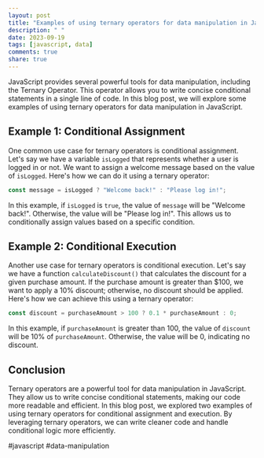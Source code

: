 ```yaml
---
layout: post
title: "Examples of using ternary operators for data manipulation in JavaScript"
description: " "
date: 2023-09-19
tags: [javascript, data]
comments: true
share: true
---
```


JavaScript provides several powerful tools for data manipulation, including the Ternary Operator. This operator allows you to write concise conditional statements in a single line of code. In this blog post, we will explore some examples of using ternary operators for data manipulation in JavaScript.

## Example 1: Conditional Assignment

One common use case for ternary operators is conditional assignment. Let's say we have a variable `isLogged` that represents whether a user is logged in or not. We want to assign a welcome message based on the value of `isLogged`. Here's how we can do it using a ternary operator:

```javascript
const message = isLogged ? "Welcome back!" : "Please log in!";
```

In this example, if `isLogged` is `true`, the value of `message` will be "Welcome back!". Otherwise, the value will be "Please log in!". This allows us to conditionally assign values based on a specific condition.

## Example 2: Conditional Execution

Another use case for ternary operators is conditional execution. Let's say we have a function `calculateDiscount()` that calculates the discount for a given purchase amount. If the purchase amount is greater than $100, we want to apply a 10% discount; otherwise, no discount should be applied. Here's how we can achieve this using a ternary operator:

```javascript
const discount = purchaseAmount > 100 ? 0.1 * purchaseAmount : 0;
```

In this example, if `purchaseAmount` is greater than 100, the value of `discount` will be 10% of `purchaseAmount`. Otherwise, the value will be 0, indicating no discount.

## Conclusion

Ternary operators are a powerful tool for data manipulation in JavaScript. They allow us to write concise conditional statements, making our code more readable and efficient. In this blog post, we explored two examples of using ternary operators for conditional assignment and execution. By leveraging ternary operators, we can write cleaner code and handle conditional logic more efficiently.

#javascript #data-manipulation